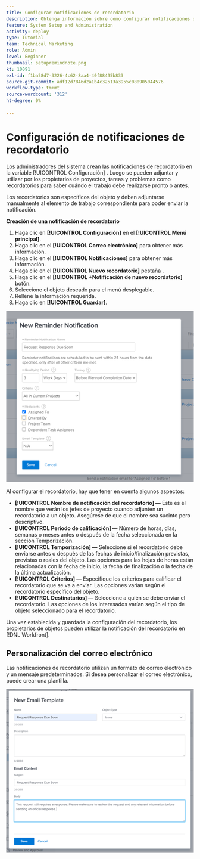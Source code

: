 ```yaml
---
title: Configurar notificaciones de recordatorio
description: Obtenga información sobre cómo configurar notificaciones de recordatorio específicas de objetos para informar a los usuarios de cuándo el trabajo debe realizarse pronto o antes.
feature: System Setup and Administration
activity: deploy
type: Tutorial
team: Technical Marketing
role: Admin
level: Beginner
thumbnail: setupremindnote.png
kt: 10091
exl-id: f1ba58d7-3226-4c62-8aa4-40f88495b833
source-git-commit: adf12d7846d2a1b4c32513a3955c080905044576
workflow-type: tm+mt
source-wordcount: '312'
ht-degree: 0%

---
```


<!---
this has the same content as the system administrator notification setup and mangement section of the email and inapp notificiations learning path
--->

# Configuración de notificaciones de recordatorio

Los administradores del sistema crean las notificaciones de recordatorio en la variable [!UICONTROL Configuración] . Luego se pueden adjuntar y utilizar por los propietarios de proyectos, tareas y problemas como recordatorios para saber cuándo el trabajo debe realizarse pronto o antes.

Los recordatorios son específicos del objeto y deben adjuntarse manualmente al elemento de trabajo correspondiente para poder enviar la notificación.

**Creación de una notificación de recordatorio**

1. Haga clic en **[!UICONTROL Configuración]** en el **[!UICONTROL Menú principal]**.
1. Haga clic en el **[!UICONTROL Correo electrónico]** para obtener más información.
1. Haga clic en el **[!UICONTROL Notificaciones]** para obtener más información.
1. Haga clic en el **[!UICONTROL Nuevo recordatorio]** pestaña .
1. Haga clic en el **[!UICONTROL +Notificación de nuevo recordatorio]** botón.
1. Seleccione el objeto deseado para el menú desplegable.
1. Rellene la información requerida.
1. Haga clic en **[!UICONTROL Guardar]**.

![[!UICONTROL Nueva notificación de recordatorio] window](assets/admin-fund-reminder-notification-1.png)

Al configurar el recordatorio, hay que tener en cuenta algunos aspectos:

* **[!UICONTROL Nombre de notificación del recordatorio] —** Este es el nombre que verán los jefes de proyecto cuando adjunten un recordatorio a un objeto. Asegúrese de que el nombre sea sucinto pero descriptivo.
* **[!UICONTROL Período de calificación] —** Número de horas, días, semanas o meses antes o después de la fecha seleccionada en la sección Temporización.
* **[!UICONTROL Temporización] —** Seleccione si el recordatorio debe enviarse antes o después de las fechas de inicio/finalización previstas, previstas o reales del objeto. Las opciones para las hojas de horas están relacionadas con la fecha de inicio, la fecha de finalización o la fecha de la última actualización.
* **[!UICONTROL Criterios] —** Especifique los criterios para calificar el recordatorio que se va a enviar. Las opciones varían según el recordatorio específico del objeto.
* **[!UICONTROL Destinatarios] —** Seleccione a quién se debe enviar el recordatorio. Las opciones de los interesados varían según el tipo de objeto seleccionado para el recordatorio.

Una vez establecida y guardada la configuración del recordatorio, los propietarios de objetos pueden utilizar la notificación del recordatorio en [!DNL Workfront].

## Personalización del correo electrónico

Las notificaciones de recordatorio utilizan un formato de correo electrónico y un mensaje predeterminados. Si desea personalizar el correo electrónico, puede crear una plantilla.

<!---
paragraph above needs a hyperlink to an article
--->

![Nueva ventana Plantilla de correo electrónico](assets/admin-fund-email-customization.png)

<!---
learn more URLs
--->
